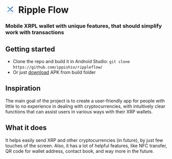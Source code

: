 # <img src="https://github.com/ippishio/rippleflow/blob/master/app/src/main/res/mipmap-xxxhdpi/ic_launcher_round.png?raw=true" width="6%" height="6%" style="float:left; margin-right: 10px">Ripple Flow
### Mobile **XRPL** wallet with unique features, that should simplify work with transactions

## Getting started
- Clone the repo and build it in Android Studio:
```git clone https://github.com/ippishio/rippleflow/```
- Or just [download](https://github.com/ippishio/rippleflow/blob/master/build/rippleflow.apk) APK from build folder
  

## Inspiration
The main goal of the project is to create a user-friendly app for people with little to no experience in dealing with cryptocurrencies, with intuitively clear functions that can assist users in various ways with their XRP wallets.

## What it does
It helps easily send XRP and other cryptocurrencies (in future), by just few touches of the screen.
Also, it has a lot of helpful features, like NFC transfer, QR code for wallet address, contact book, and way more in the future.